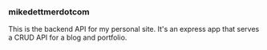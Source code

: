 ### mikedettmerdotcom

This is the backend API for my personal site. It's an express app that serves a CRUD API for a blog and portfolio.
